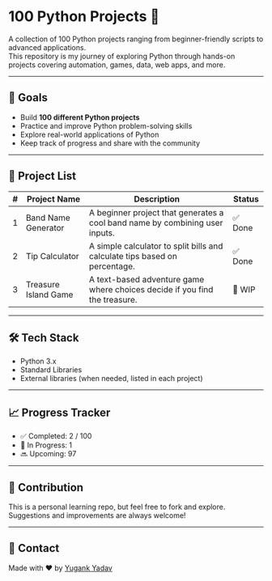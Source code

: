 # 100 Python Projects 🐍

A collection of 100 Python projects ranging from beginner-friendly scripts to advanced applications.  
This repository is my journey of exploring Python through hands-on projects covering automation, games, data, web apps, and more.

---

## 📌 Goals

- Build **100 different Python projects**
- Practice and improve Python problem-solving skills
- Explore real-world applications of Python
- Keep track of progress and share with the community

---

## 📂 Project List

| #   | Project Name         | Description                                                                  | Status  |
| --- | -------------------- | ---------------------------------------------------------------------------- | ------- |
| 1   | Band Name Generator  | A beginner project that generates a cool band name by combining user inputs. | ✅ Done |
| 2   | Tip Calculator       | A simple calculator to split bills and calculate tips based on percentage.   | ✅ Done |
| 3   | Treasure Island Game | A text-based adventure game where choices decide if you find the treasure.   | 🚧 WIP  |

---

## 🛠️ Tech Stack

- Python 3.x
- Standard Libraries
- External libraries (when needed, listed in each project)

---

## 📈 Progress Tracker

- ✅ Completed: 2 / 100
- 🚧 In Progress: 1
- 🔜 Upcoming: 97

---

## 🙌 Contribution

This is a personal learning repo, but feel free to fork and explore.  
Suggestions and improvements are always welcome!

---

## 📧 Contact

Made with ❤️ by [Yugank Yadav](https://github.com/Yugank-yadav)
